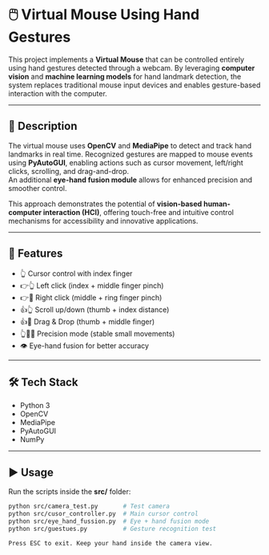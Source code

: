 # 🖱️ Virtual Mouse Using Hand Gestures

This project implements a **Virtual Mouse** that can be controlled entirely using hand gestures detected through a webcam. By leveraging **computer vision** and **machine learning models** for hand landmark detection, the system replaces traditional mouse input devices and enables gesture-based interaction with the computer.

---

## 📖 Description
The virtual mouse uses **OpenCV** and **MediaPipe** to detect and track hand landmarks in real time. Recognized gestures are mapped to mouse events using **PyAutoGUI**, enabling actions such as cursor movement, left/right clicks, scrolling, and drag-and-drop.  
An additional **eye-hand fusion module** allows for enhanced precision and smoother control.  

This approach demonstrates the potential of **vision-based human-computer interaction (HCI)**, offering touch-free and intuitive control mechanisms for accessibility and innovative applications.

---

## 🚀 Features
- 👆 Cursor control with index finger  
- 👉👆 Left click (index + middle finger pinch)  
- 👉💍 Right click (middle + ring finger pinch)  
- 👍👆 Scroll up/down (thumb + index distance)  
- 👍🖕 Drag & Drop (thumb + middle finger)  
- 👆🖕💍 Precision mode (stable small movements)  
- 👁️ Eye-hand fusion for better accuracy  

---

## 🛠️ Tech Stack
- Python 3  
- OpenCV  
- MediaPipe  
- PyAutoGUI  
- NumPy  

---

## ▶️ Usage
Run the scripts inside the **src/** folder:

```bash
python src/camera_test.py       # Test camera
python src/cusor_controller.py  # Main cursor control
python src/eye_hand_fussion.py  # Eye + hand fusion mode
python src/guestues.py          # Gesture recognition test

Press ESC to exit. Keep your hand inside the camera view.
